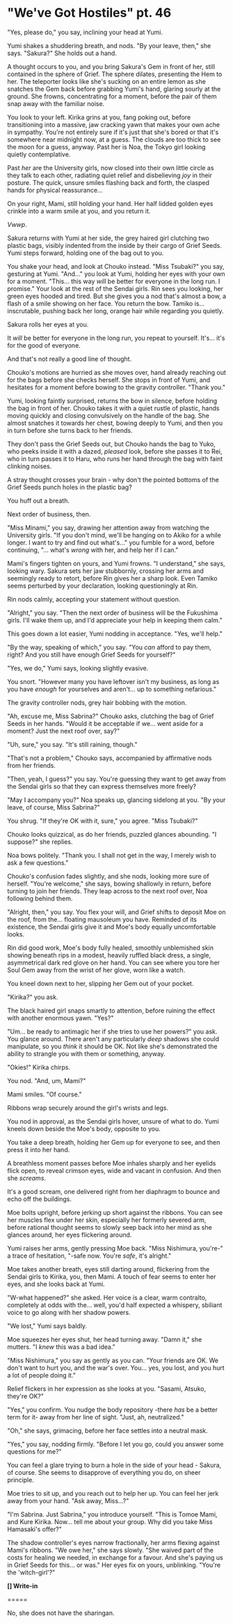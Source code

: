 # "We've Got Hostiles" pt. 46

"Yes, please do," you say, inclining your head at Yumi.

Yumi shakes a shuddering breath, and nods. "By your leave, then," she says. "Sakura?" She holds out a hand.

A thought occurs to you, and you bring Sakura's Gem in front of her, still contained in the sphere of Grief. The sphere dilates, presenting the Hem to her. The teleporter looks like she's sucking on an entire lemon as she snatches the Gem back before grabbing Yumi's hand, glaring sourly at the ground. She frowns, concentrating for a moment, before the pair of them snap away with the familiar noise.

You look to your left. Kirika grins at you, fang poking out, before transitioning into a massive, jaw cracking yawn that makes your own ache in sympathy. You're not entirely sure if it's just that she's bored or that it's somewhere near midnight now, at a guess. The clouds are too thick to see the moon for a guess, anyway. Past her is Noa, the Tokyo girl looking quietly contemplative.

Past *her* are the University girls, now closed into their own little circle as they talk to each other, radiating quiet relief and disbelieving *joy* in their posture. The quick, unsure smiles flashing back and forth, the clasped hands for physical reassurance...

On your right, Mami, still holding your hand. Her half lidded golden eyes crinkle into a warm smile at you, and you return it.

*Vwwp*.

Sakura returns with Yumi at her side, the grey haired girl clutching two plastic bags, visibly indented from the inside by their cargo of Grief Seeds. Yumi steps forward, holding one of the bag out to you.

You shake your head, and look at Chouko instead. "Miss Tsubaki?" you say, gesturing at Yumi. "And..." you look at Yumi, holding her eyes with your own for a moment. "This... this way *will* be better for everyone in the long run. I promise." Your look at the rest of the Sendai girls. Rin sees you looking, her green eyes hooded and tired. But she gives you a nod that's almost a bow, a flash of a smile showing on her face. You return the bow. Tamiko is... inscrutable, pushing back her long, orange hair while regarding you quietly.

Sakura rolls her eyes at you.

It *will* be better for everyone in the long run, you repeat to yourself. It's... it's for the good of everyone.

And that's not really a good line of thought.

Chouko's motions are hurried as she moves over, hand already reaching out for the bags before she checks herself. She stops in front of Yumi, and hesitates for a moment before bowing to the gravity controller. "Thank you."

Yumi, looking faintly surprised, returns the bow in silence, before holding the bag in front of her. Chouko takes it with a quiet rustle of plastic, hands moving quickly and closing convulsively on the handle of the bag. She almost snatches it towards her chest, bowing deeply to Yumi, and then you in turn before she turns back to her friends.

They don't pass the Grief Seeds out, but Chouko hands the bag to Yuko, who peeks inside it with a dazed, *pleased* look, before she passes it to Rei, who in turn passes it to Haru, who runs her hand through the bag with faint clinking noises.

A stray thought crosses your brain - why don't the pointed bottoms of the Grief Seeds punch holes in the plastic bag?

You huff out a breath.

Next order of business, then.

"Miss Minami," you say, drawing her attention away from watching the University girls. "If you don't mind, we'll be hanging on to Akiko for a while longer. I want to try and find out what's..." you fumble for a word, before continuing, "... what's *wrong* with her, and help her if I can."

Mami's fingers tighten on yours, and Yumi frowns. "I understand," she says, looking wary. Sakura sets her jaw stubbornly, crossing her arms and seemingly ready to retort, before Rin gives her a sharp look. Even Tamiko seems perturbed by your declaration, looking questioningly at Rin.

Rin nods calmly, accepting your statement without question.

"Alright," you say. "Then the next order of business will be the Fukushima girls. I'll wake them up, and I'd appreciate your help in keeping them calm."

This goes down a lot easier, Yumi nodding in acceptance. "Yes, we'll help."

"By the way, speaking of which," you say. "You *can* afford to pay them, right? And you still have enough Grief Seeds for yourself?"

"Yes, we do," Yumi says, looking slightly evasive.

You snort. "However many you have leftover isn't my business, as long as you have *enough* for yourselves and aren't... up to something nefarious."

The gravity controller nods, grey hair bobbing with the motion.

"Ah, excuse me, Miss Sabrina?" Chouko asks, clutching the bag of Grief Seeds in her hands. "Would it be acceptable if we... went aside for a moment? Just the next roof over, say?"

"Uh, sure," you say. "It's still raining, though."

"That's not a problem," Chouko says, accompanied by affirmative nods from her friends.

"Then, yeah, I guess?" you say. You're guessing they want to get away from the Sendai girls so that they can express themselves more freely?

"May I accompany you?" Noa speaks up, glancing sidelong at you. "By your leave, of course, Miss Sabrina?"

You shrug. "If they're OK with it, sure," you agree. "Miss Tsubaki?"

Chouko looks quizzical, as do her friends, puzzled glances abounding. "I suppose?" she replies.

Noa bows politely. "Thank you. I shall not get in the way, I merely wish to ask a few questions."

Chouko's confusion fades slightly, and she nods, looking more sure of herself. "You're welcome," she says, bowing shallowly in return, before turning to join her friends. They leap across to the next roof over, Noa following behind them.

"Alright, then," you say. You flex your will, and Grief shifts to deposit Moe on the roof, from the... floating mausoleum you have. Reminded of its existence, the Sendai girls give it and Moe's body equally uncomfortable looks.

Rin did good work, Moe's body fully healed, smoothly unblemished skin showing beneath rips in a modest, heavily ruffled black dress, a single, asymmetrical dark red glove on her hand. You can see where you tore her Soul Gem away from the wrist of her glove, worn like a watch.

You kneel down next to her, slipping her Gem out of your pocket.

"Kirika?" you ask.

The black haired girl snaps smartly to attention, before ruining the effect with another enormous yawn. "Yes?"

"Um... be ready to antimagic her if she tries to use her powers?" you ask. You glance around. There aren't any particularly *deep* shadows she could manipulate, so you *think* it should be OK. Not like she's demonstrated the ability to strangle you with them or something, anyway.

"Okies!" Kirika chirps.

You nod. "And, um, Mami?"

Mami smiles. "Of course."

Ribbons wrap securely around the girl's wrists and legs.

You nod in approval, as the Sendai girls hover, unsure of what to do. Yumi kneels down beside the Moe's body, opposite to you.

You take a deep breath, holding her Gem up for everyone to see, and then press it into her hand.

A breathless moment passes before Moe inhales sharply and her eyelids flick open, to reveal crimson eyes, wide and vacant in confusion. And then she *screams*.

It's a good scream, one delivered right from her diaphragm to bounce and echo off the buildings.

Moe bolts upright, before jerking up short against the ribbons. You can see her muscles flex under her skin, especially her formerly severed arm, before rational thought seems to slowly seep back into her mind as she glances around, her eyes flickering around.

Yumi raises her arms, gently pressing Moe back. "Miss Nishimura, you're-" a trace of hesitation, "-safe now. You're *safe*, it's alright."

Moe takes another breath, eyes still darting around, flickering from the Sendai girls to Kirika, you, then Mami. A touch of fear seems to enter her eyes, and she looks back at Yumi.

"W-what happened?" she asked. Her voice is a clear, warm contralto, completely at odds with the... well, you'd half expected a whispery, sbiliant voice to go along with her shadow powers.

"We lost," Yumi says baldly.

Moe squeezes her eyes shut, her head turning away. "Damn it," she mutters. "I *knew* this was a bad idea."

"Miss Nishimura," you say as gently as you can. "Your friends are OK. We don't want to hurt you, and the war's over. You... yes, you lost, and you hurt a lot of people doing it."

Relief flickers in her expression as she looks at you. "Sasami, Atsuko, they're OK?"

"Yes," you confirm. You nudge the body repository -there *has* be a better term for it- away from her line of sight. "Just, ah, neutralized."

"Oh," she says, grimacing, before her face settles into a neutral mask.

"Yes," you say, nodding firmly. "Before I let you go, could you answer some questions for me?"

You can feel a glare trying to burn a hole in the side of your head - Sakura, of course. She seems to disapprove of everything you do, on sheer principle.

Moe tries to sit up, and you reach out to help her up. You can feel her jerk away from your hand. "Ask away, Miss...?"

"I'm Sabrina. Just Sabrina," you introduce yourself. "This is Tomoe Mami, and Kure Kirika. Now\... tell me about your group. Why did you take Miss Hamasaki's offer?"

The shadow controller's eyes narrow fractionally, her arms flexing against Mami's ribbons. "We owe her," she says slowly. "She waived part of the costs for healing we needed, in exchange for a favour. And she's paying us in Grief Seeds for this... or was." Her eyes fix on yours, unblinking. "You're the 'witch-girl'?"

**\[] Write-in**

\=====​

No, she does not have the sharingan.
